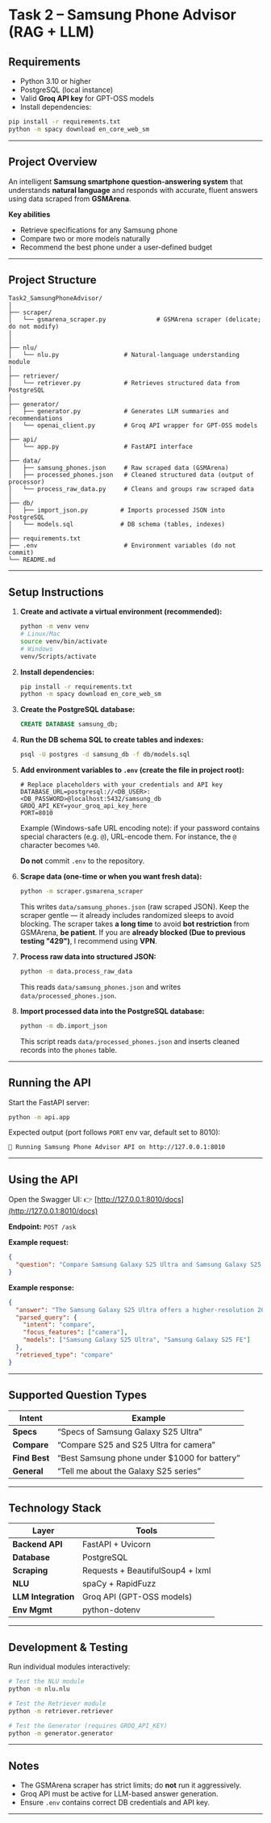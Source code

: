 # Task 2 – Samsung Phone Advisor (RAG + LLM)

## Requirements

* Python 3.10 or higher
* PostgreSQL (local instance)
* Valid **Groq API key** for GPT-OSS models
* Install dependencies:

```bash
pip install -r requirements.txt
python -m spacy download en_core_web_sm
```

---

## Project Overview

An intelligent **Samsung smartphone question-answering system** that understands **natural language** and responds with accurate, fluent answers using data scraped from **GSMArena**.

**Key abilities**

* Retrieve specifications for any Samsung phone
* Compare two or more models naturally
* Recommend the best phone under a user-defined budget

---

## Project Structure

```
Task2_SamsungPhoneAdvisor/
│
├── scraper/
│   └── gsmarena_scraper.py              # GSMArena scraper (delicate; do not modify)
│   
│
├── nlu/
│   └── nlu.py                  # Natural-language understanding module
│
├── retriever/
│   └── retriever.py            # Retrieves structured data from PostgreSQL
│
├── generator/
│   ├── generator.py            # Generates LLM summaries and recommendations
│   └── openai_client.py        # Groq API wrapper for GPT-OSS models
│
├── api/
│   └── app.py                  # FastAPI interface
│
├── data/
│   ├── samsung_phones.json     # Raw scraped data (GSMArena)
│   ├── processed_phones.json   # Cleaned structured data (output of processor)
│   └── process_raw_data.py     # Cleans and groups raw scraped data
│
├── db/
│   ├── import_json.py         # Imports processed JSON into PostgreSQL
│   └── models.sql             # DB schema (tables, indexes)
│   
├── requirements.txt
├── .env                        # Environment variables (do not commit)
└── README.md
```

---

## Setup Instructions

1. **Create and activate a virtual environment (recommended):**

   ```bash
   python -m venv venv
   # Linux/Mac
   source venv/bin/activate
   # Windows
   venv/Scripts/activate
   ```

2. **Install dependencies:**

   ```bash
   pip install -r requirements.txt
   python -m spacy download en_core_web_sm
   ```

3. **Create the PostgreSQL database:**

   ```sql
   CREATE DATABASE samsung_db;
   ```

4. **Run the DB schema SQL to create tables and indexes:**

   ```bash
   psql -U postgres -d samsung_db -f db/models.sql
   ```

5. **Add environment variables to `.env` (create the file in project root):**

   ```text
   # Replace placeholders with your credentials and API key
   DATABASE_URL=postgresql://<DB_USER>:<DB_PASSWORD>@localhost:5432/samsung_db
   GROQ_API_KEY=your_groq_api_key_here
   PORT=8010
   ```

   Example (Windows-safe URL encoding note): if your password contains special characters (e.g. `@`), URL-encode them. For instance, the `@` character becomes `%40`.

   **Do not** commit `.env` to the repository.

6. **Scrape data (one-time or when you want fresh data):**

   ```bash
   python -m scraper.gsmarena_scraper
   ```

   This writes `data/samsung_phones.json` (raw scraped JSON). Keep the scraper gentle — it already includes randomized sleeps to avoid blocking. The scraper takes **a long time** to avoid **bot restriction** from GSMArena, **be patient**. If you are **already blocked (Due to previous testing "429")**, I recommend using **VPN**. 

7. **Process raw data into structured JSON:**

   ```bash
   python -m data.process_raw_data
   ```

   This reads `data/samsung_phones.json` and writes `data/processed_phones.json`.

8. **Import processed data into the PostgreSQL database:**

   ```bash
   python -m db.import_json
   ```

   This script reads `data/processed_phones.json` and inserts cleaned records into the `phones` table.

---

## Running the API

Start the FastAPI server:

```bash
python -m api.app
```

Expected output (port follows `PORT` env var, default set to 8010):

```
🚀 Running Samsung Phone Advisor API on http://127.0.0.1:8010
```

---

## Using the API

Open the Swagger UI:
👉 [http://127.0.0.1:8010/docs](http://127.0.0.1:8010/docs)

**Endpoint:**
`POST /ask`

**Example request:**

```json
{
  "question": "Compare Samsung Galaxy S25 Ultra and Samsung Galaxy S25 FE for photography"
}
```

**Example response:**

```json
{
  "answer": "The Samsung Galaxy S25 Ultra offers a higher-resolution 200 MP camera...",
  "parsed_query": {
    "intent": "compare",
    "focus_features": ["camera"],
    "models": ["Samsung Galaxy S25 Ultra", "Samsung Galaxy S25 FE"]
  },
  "retrieved_type": "compare"
}
```

---

## Supported Question Types

| Intent        | Example                                      |
| ------------- | -------------------------------------------- |
| **Specs**     | “Specs of Samsung Galaxy S25 Ultra”          |
| **Compare**   | “Compare S25 and S25 Ultra for camera”       |
| **Find Best** | “Best Samsung phone under $1000 for battery” |
| **General**   | “Tell me about the Galaxy S25 series”        |

---

## Technology Stack

| Layer               | Tools                            |
| ------------------- | -------------------------------- |
| **Backend API**     | FastAPI + Uvicorn                |
| **Database**        | PostgreSQL                       |
| **Scraping**        | Requests + BeautifulSoup4 + lxml |
| **NLU**             | spaCy + RapidFuzz                |
| **LLM Integration** | Groq API (GPT-OSS models)        |
| **Env Mgmt**        | python-dotenv                    |

---

## Development & Testing

Run individual modules interactively:

```bash
# Test the NLU module
python -m nlu.nlu

# Test the Retriever module
python -m retriever.retriever

# Test the Generator (requires GROQ_API_KEY)
python -m generator.generator
```

---

## Notes

* The GSMArena scraper has strict limits; do **not** run it aggressively.
* Groq API must be active for LLM-based answer generation.
* Ensure `.env` contains correct DB credentials and API key.

---

